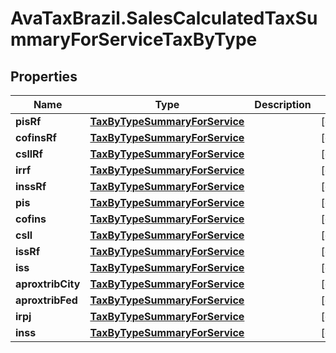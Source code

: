 # AvaTaxBrazil.SalesCalculatedTaxSummaryForServiceTaxByType

## Properties
Name | Type | Description | Notes
------------ | ------------- | ------------- | -------------
**pisRf** | [**TaxByTypeSummaryForService**](TaxByTypeSummaryForService.md) |  | [optional] 
**cofinsRf** | [**TaxByTypeSummaryForService**](TaxByTypeSummaryForService.md) |  | [optional] 
**csllRf** | [**TaxByTypeSummaryForService**](TaxByTypeSummaryForService.md) |  | [optional] 
**irrf** | [**TaxByTypeSummaryForService**](TaxByTypeSummaryForService.md) |  | [optional] 
**inssRf** | [**TaxByTypeSummaryForService**](TaxByTypeSummaryForService.md) |  | [optional] 
**pis** | [**TaxByTypeSummaryForService**](TaxByTypeSummaryForService.md) |  | [optional] 
**cofins** | [**TaxByTypeSummaryForService**](TaxByTypeSummaryForService.md) |  | [optional] 
**csll** | [**TaxByTypeSummaryForService**](TaxByTypeSummaryForService.md) |  | [optional] 
**issRf** | [**TaxByTypeSummaryForService**](TaxByTypeSummaryForService.md) |  | [optional] 
**iss** | [**TaxByTypeSummaryForService**](TaxByTypeSummaryForService.md) |  | [optional] 
**aproxtribCity** | [**TaxByTypeSummaryForService**](TaxByTypeSummaryForService.md) |  | [optional] 
**aproxtribFed** | [**TaxByTypeSummaryForService**](TaxByTypeSummaryForService.md) |  | [optional] 
**irpj** | [**TaxByTypeSummaryForService**](TaxByTypeSummaryForService.md) |  | [optional] 
**inss** | [**TaxByTypeSummaryForService**](TaxByTypeSummaryForService.md) |  | [optional] 


